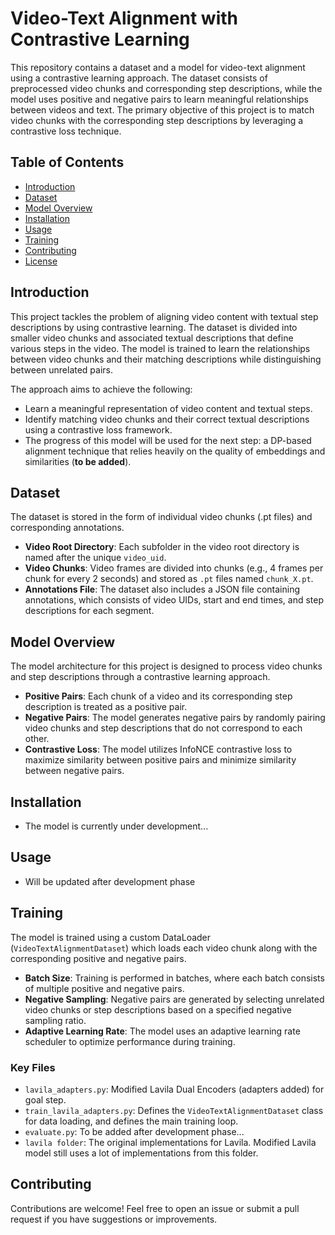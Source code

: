 # Video-Text Alignment with Contrastive Learning

This repository contains a dataset and a model for video-text alignment using a contrastive learning approach. The dataset consists of preprocessed video chunks and corresponding step descriptions, while the model uses positive and negative pairs to learn meaningful relationships between videos and text. The primary objective of this project is to match video chunks with the corresponding step descriptions by leveraging a contrastive loss technique.

## Table of Contents
- [Introduction](#introduction)
- [Dataset](#dataset)
- [Model Overview](#model-overview)
- [Installation](#installation)
- [Usage](#usage)
- [Training](#training)
- [Contributing](#contributing)
- [License](#license)

## Introduction
This project tackles the problem of aligning video content with textual step descriptions by using contrastive learning. The dataset is divided into smaller video chunks and associated textual descriptions that define various steps in the video. The model is trained to learn the relationships between video chunks and their matching descriptions while distinguishing between unrelated pairs.

The approach aims to achieve the following:
- Learn a meaningful representation of video content and textual steps.
- Identify matching video chunks and their correct textual descriptions using a contrastive loss framework.
- The progress of this model will be used for the next step: a DP-based alignment technique that relies heavily on the quality of embeddings and similarities (**to be added**).

## Dataset
The dataset is stored in the form of individual video chunks (.pt files) and corresponding annotations.

- **Video Root Directory**: Each subfolder in the video root directory is named after the unique `video_uid`.
- **Video Chunks**: Video frames are divided into chunks (e.g., 4 frames per chunk for every 2 seconds) and stored as `.pt` files named `chunk_X.pt`.
- **Annotations File**: The dataset also includes a JSON file containing annotations, which consists of video UIDs, start and end times, and step descriptions for each segment.

## Model Overview
The model architecture for this project is designed to process video chunks and step descriptions through a contrastive learning approach.

- **Positive Pairs**: Each chunk of a video and its corresponding step description is treated as a positive pair.
- **Negative Pairs**: The model generates negative pairs by randomly pairing video chunks and step descriptions that do not correspond to each other.
- **Contrastive Loss**: The model utilizes InfoNCE contrastive loss to maximize similarity between positive pairs and minimize similarity between negative pairs.

## Installation
- The model is currently under development...

## Usage
- Will be updated after development phase

## Training
The model is trained using a custom DataLoader (`VideoTextAlignmentDataset`) which loads each video chunk along with the corresponding positive and negative pairs.

- **Batch Size**: Training is performed in batches, where each batch consists of multiple positive and negative pairs.
- **Negative Sampling**: Negative pairs are generated by selecting unrelated video chunks or step descriptions based on a specified negative sampling ratio.
- **Adaptive Learning Rate**: The model uses an adaptive learning rate scheduler to optimize performance during training.

### Key Files
- `lavila_adapters.py`: Modified Lavila Dual Encoders (adapters added) for goal step.
- `train_lavila_adapters.py`: Defines the `VideoTextAlignmentDataset` class for data loading, and defines the main training loop.
- `evaluate.py`: To be added after development phase...
- `lavila folder`: The original implementations for Lavila. Modified Lavila model still uses a lot of implementations from this folder.

## Contributing
Contributions are welcome! Feel free to open an issue or submit a pull request if you have suggestions or improvements.
